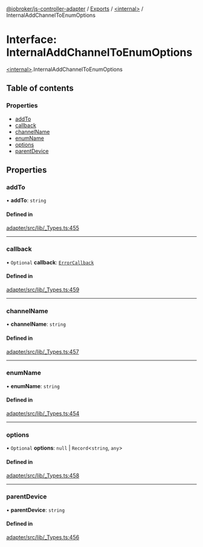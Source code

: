 [@iobroker/js-controller-adapter](../README.md) / [Exports](../modules.md) / [\<internal\>](../modules/internal_.md) / InternalAddChannelToEnumOptions

# Interface: InternalAddChannelToEnumOptions

[\<internal\>](../modules/internal_.md).InternalAddChannelToEnumOptions

## Table of contents

### Properties

- [addTo](internal_.InternalAddChannelToEnumOptions.md#addto)
- [callback](internal_.InternalAddChannelToEnumOptions.md#callback)
- [channelName](internal_.InternalAddChannelToEnumOptions.md#channelname)
- [enumName](internal_.InternalAddChannelToEnumOptions.md#enumname)
- [options](internal_.InternalAddChannelToEnumOptions.md#options)
- [parentDevice](internal_.InternalAddChannelToEnumOptions.md#parentdevice)

## Properties

### addTo

• **addTo**: `string`

#### Defined in

[adapter/src/lib/_Types.ts:455](https://github.com/ioBroker/ioBroker.js-controller/blob/52bf8f589890e40e13e9ca18db712f69fc63488f/packages/adapter/src/lib/_Types.ts#L455)

___

### callback

• `Optional` **callback**: [`ErrorCallback`](../modules/internal_.md#errorcallback)

#### Defined in

[adapter/src/lib/_Types.ts:459](https://github.com/ioBroker/ioBroker.js-controller/blob/52bf8f589890e40e13e9ca18db712f69fc63488f/packages/adapter/src/lib/_Types.ts#L459)

___

### channelName

• **channelName**: `string`

#### Defined in

[adapter/src/lib/_Types.ts:457](https://github.com/ioBroker/ioBroker.js-controller/blob/52bf8f589890e40e13e9ca18db712f69fc63488f/packages/adapter/src/lib/_Types.ts#L457)

___

### enumName

• **enumName**: `string`

#### Defined in

[adapter/src/lib/_Types.ts:454](https://github.com/ioBroker/ioBroker.js-controller/blob/52bf8f589890e40e13e9ca18db712f69fc63488f/packages/adapter/src/lib/_Types.ts#L454)

___

### options

• `Optional` **options**: ``null`` \| `Record`\<`string`, `any`\>

#### Defined in

[adapter/src/lib/_Types.ts:458](https://github.com/ioBroker/ioBroker.js-controller/blob/52bf8f589890e40e13e9ca18db712f69fc63488f/packages/adapter/src/lib/_Types.ts#L458)

___

### parentDevice

• **parentDevice**: `string`

#### Defined in

[adapter/src/lib/_Types.ts:456](https://github.com/ioBroker/ioBroker.js-controller/blob/52bf8f589890e40e13e9ca18db712f69fc63488f/packages/adapter/src/lib/_Types.ts#L456)
